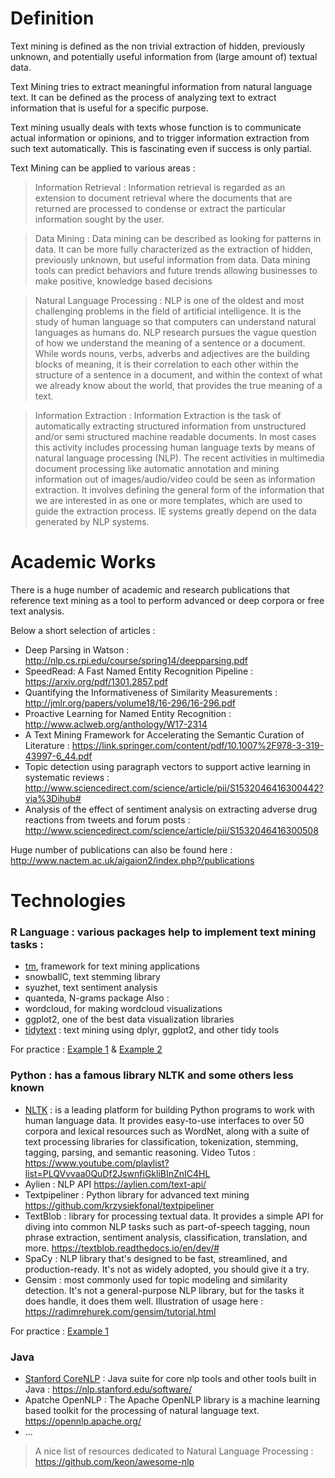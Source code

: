 # Definition
Text mining is defined as the non trivial extraction of hidden, previously unknown, and potentially useful information from (large amount of) textual data.

Text Mining tries to extract meaningful information from natural language text. It can be defined as the process of analyzing text to extract information that is useful for a specific purpose. 

Text mining usually deals with texts whose function is to communicate actual information or opinions, and to trigger information extraction from such text automatically. This is fascinating even if success is only partial.

Text Mining can be applied to various areas : 

> Information Retrieval : Information retrieval is regarded as an extension to document retrieval where the documents that are returned are processed to condense or extract the particular information sought by the user.

> Data Mining : Data mining can be described as looking for patterns in data. It can be more fully characterized as the extraction of hidden, previously unknown, but useful information from data. Data  mining tools can predict behaviors and future trends allowing businesses to make positive, knowledge based  decisions

> Natural Language Processing : NLP is one of the oldest and most challenging problems in the field of artificial intelligence. It is the study of human language so that computers can understand natural languages as humans do. NLP research pursues the vague question of how we understand the meaning of a sentence or a document.  
While words nouns, verbs, adverbs and adjectives are the building blocks of meaning, it is their correlation to each other within  the structure of a sentence in a document, and within the context of what we already know about the world, that provides the true meaning of a text.

> Information Extraction : Information Extraction is the task of automatically extracting structured information from unstructured and/or semi structured machine readable documents. In most cases this activity includes processing human language texts by means of natural language processing (NLP). The recent activities in multimedia document processing like automatic annotation and mining information out of images/audio/video could be seen as information extraction. It involves defining the general form of the information that we are interested in as one or more templates, which are used to guide the extraction process. IE systems greatly depend on the data generated by NLP systems.

# Academic Works
There is a huge number of academic and research publications that reference text mining as a tool to perform advanced or deep corpora or free text analysis. 

Below a short selection of articles :
* Deep Parsing in Watson : http://nlp.cs.rpi.edu/course/spring14/deepparsing.pdf
* SpeedRead: A Fast Named Entity Recognition Pipeline : https://arxiv.org/pdf/1301.2857.pdf
* Quantifying the Informativeness of Similarity Measurements : http://jmlr.org/papers/volume18/16-296/16-296.pdf
* Proactive Learning for Named Entity Recognition : http://www.aclweb.org/anthology/W17-2314
* A Text Mining Framework for Accelerating the Semantic Curation of Literature : https://link.springer.com/content/pdf/10.1007%2F978-3-319-43997-6_44.pdf
* Topic detection using paragraph vectors to support active learning in systematic reviews : http://www.sciencedirect.com/science/article/pii/S1532046416300442?via%3Dihub#
* Analysis of the effect of sentiment analysis on extracting adverse drug reactions from tweets and forum posts : http://www.sciencedirect.com/science/article/pii/S1532046416300508

Huge number of publications can also be found here : http://www.nactem.ac.uk/aigaion2/index.php?/publications

# Technologies
### **R Language** : various packages help to implement text mining tasks :
* <a href="https://cran.r-project.org/web/packages/tm/vignettes/tm.pdf" target="_blank">tm</a>, framework for text mining applications
* snowballC, text stemming library
* syuzhet, text sentiment analysis
* quanteda, N-grams package
Also : 
* wordcloud, for making wordcloud visualizations
* ggplot2, one of the best data visualization libraries
* <a href="http://tidytextmining.com/ " target="_blank">tidytext</a> : text mining using dplyr, ggplot2, and other tidy tools

For practice : <a href="https://www.springboard.com/blog/text-mining-in-r" target="_blank">Example 1</a> & <a href="https://rstudio-pubs-static.s3.amazonaws.com/265713_cbef910aee7642dc8b62996e38d2825d.html" target="_blank">Example 2</a>

### **Python** : has a famous library NLTK and some others less known
* <a href="http://www.nltk.org/index.html" target="_blank">NLTK</a>  : is a leading platform for building Python programs to work with human language data. 
It provides easy-to-use interfaces to over 50 corpora and lexical resources such as WordNet, along with a suite of text processing libraries for classification, tokenization, stemming, tagging, parsing, and semantic reasoning. 
Video Tutos : https://www.youtube.com/playlist?list=PLQVvvaa0QuDf2JswnfiGkliBInZnIC4HL
* Aylien : NLP API https://aylien.com/text-api/
* Textpipeliner : Python library for advanced text mining https://github.com/krzysiekfonal/textpipeliner
* TextBlob : library for processing textual data. It provides a simple API for diving into common NLP tasks such as part-of-speech tagging, noun phrase extraction, sentiment analysis, classification, translation, and more.
https://textblob.readthedocs.io/en/dev/#
* SpaCy : NLP library that's designed to be fast, streamlined, and production-ready. It's not as widely adopted, you should give it a try.
* Gensim : most commonly used for topic modeling and similarity detection. It's not a general-purpose NLP library, but for the tasks it does handle, it does them well. Illustration of usage here : https://radimrehurek.com/gensim/tutorial.html

For practice : <a href="https://medium.com/towards-data-science/machine-learning-nlp-text-classification-using-scikit-learn-python-and-nltk-c52b92a7c73a" target="_blank">Example 1</a>

### **Java**
* <a href="https://stanfordnlp.github.io/CoreNLP/index.html" target="_blank">Stanford CoreNLP</a> : Java suite for core nlp tools and other tools built in Java : https://nlp.stanford.edu/software/
* Apatche OpenNLP : The Apache OpenNLP library is a machine learning based toolkit for the processing of natural language text. https://opennlp.apache.org/
* ...

> A nice list of resources dedicated to Natural Language Processing : https://github.com/keon/awesome-nlp
